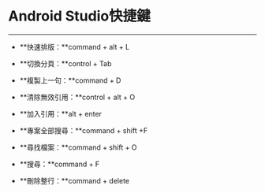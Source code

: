 # Android Studio快捷鍵

---

* **快速排版：**command + alt + L

* **切換分頁：**control + Tab

* **複製上一句：**command + D

* **清除無效引用：**control + alt + O

* **加入引用：**alt + enter

* **專案全部搜尋：**command + shift +F

* **尋找檔案：**command + shift + O

* **搜尋：**command + F

* **刪除整行：**command + delete



